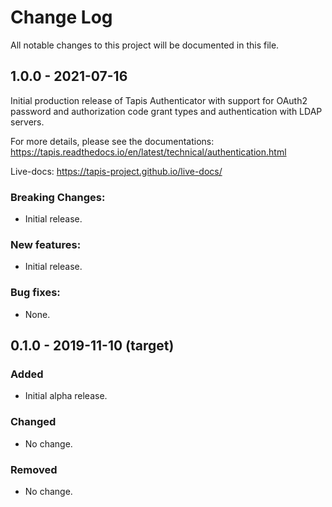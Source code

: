 # Change Log
All notable changes to this project will be documented in this file.

## 1.0.0 - 2021-07-16
Initial production release of Tapis Authenticator with support for OAuth2 password 
and authorization code grant types and authentication with LDAP servers.

For more details, please see the documentations: https://tapis.readthedocs.io/en/latest/technical/authentication.html

Live-docs: https://tapis-project.github.io/live-docs/

### Breaking Changes:
- Initial release.

### New features:
 - Initial release.

### Bug fixes:
- None.


## 0.1.0 - 2019-11-10 (target)
### Added
- Initial alpha release.

### Changed
- No change.

### Removed
- No change.
